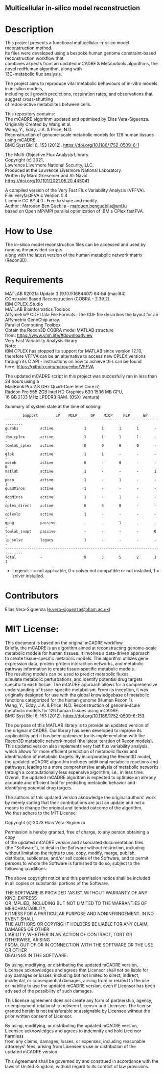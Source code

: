 ## Multicellular in-silico model reconstruction

# Description
This project presents a functional multicellular in-silico model reconstruction method. <br /> 
Its files were developed using a bespoke human genome constraint-based reconstruction workflow that <br />
combines aspects from an updated mCADRE & Metabotools algorithms, the novel redHuman algorithm, along with <br />
13C-metabolic flux analysis. 

The project aims to reproduce vital metabolic behaviours of in-vitro models in in-silico models, <br />
including cell growth predictions, respiration rates, and observations that suggest cross-shuttling <br />
of redox-active metabolites between cells.<br />

This repository contains: <br /> 
The mCADRE algorithm updated and optimised by Elias Vera-Siguenza. <br />
Originally Created by Wang et al. <br />
Wang, Y., Eddy, J.A. & Price, N.D. <br />
Reconstruction of genome-scale metabolic models for 126 human tissues using mCADRE. <br />
BMC Syst Biol 6, 153 (2012). https://doi.org/10.1186/1752-0509-6-1 <br />

The Multi-Objective Flux Analysis Library. <br />
Copyright (c) 2021, <br />
Lawrence Livermore National Security, LLC. <br />
Produced at the Lawrence Livermore National Laboratory. <br />
Written by Marc Griesemer and Ali Navid. https://doi.org/10.1101/2021.05.20.445041 <br />

A compiled version of the Very Fast Flux Variability Analysis (VFFVA). <br />
File: veryfastFVA.c Version 0.4 <br />
Licence CC BY 4.0 : Free to share and modify. <br />
Author : Marouen Ben Guebila - marouen.benguebila@uni.lu <br />
based on Open MP/MPI parallel optimization of IBM's CPlex fastFVA. <br />

# How to Use
The in-silico model reconstruction files can be accessed and used by running the provided scripts <br />
along with the latest version of the human metabolic network matrix (Recon3D). <br />

# Requirements
MATLAB R2021a Update 3 (9.10.9.1684407) 64-bit (maci64) <br />
COnstraint-Based Reconstruction (COBRA - 2.39.2) <br />
IBM CPLEX_Studio <br />
MATLAB Bioinformatics Toolbox <br />
Affymetrix® CDF Data File Formats: The CDF file describes the layout for an Affymetrix GeneChip array. <br /> 
Parallel Computing Toolbox <br />
Obtain the Recon3D COBRA model MATLAB structure <br />
from: https://www.vmh.life/#downloadview <br />
Very Fast Variability Analysis library <br />
Note: <br />
IBM CPLEX has stopped its support for MATLAB since version 12.10, <br />
therefore VFFVA can be an alternative to access new CPLEX versions <br />
through its C API - instructions on how to achieve this can be found <br />
here: https://github.com/marouenbg/VFFVA <br />

The updated mCADRE script in this project was succesfully ran in less than 24 hours using a <br />
MacBook Pro 2.8 GHz Quad-Core Intel Core i7, <br />
Radeon Pro 555 2GB Intel HD Graphics 630 1536 MB GPU, <br />
16 GB 2133 MHz LPDDR3 RAM. (OSX: Ventura) <br />

Summary of system state at the time of solving:

			Support 	   LP 	 MILP 	   QP 	 MIQP 	  NLP 	   EP 
	------------------------------------------------------------------------------
	gurobi       	active        	    1 	    1 	    1 	    1 	    - 	    -
	ibm_cplex    	active        	    1 	    1 	    1 	    1 	    - 	    -
	tomlab_cplex 	active        	    0 	    0 	    0 	    0 	    - 	    -
	glpk         	active        	    1 	    1 	    - 	    - 	    - 	    -
	mosek        	active        	    0 	    - 	    0 	    - 	    - 	    0
	matlab       	active        	    1 	    - 	    - 	    - 	    1 	    -
	pdco         	active        	    1 	    - 	    1 	    - 	    - 	    1
	quadMinos    	active        	    1 	    - 	    - 	    - 	    - 	    -
	dqqMinos     	active        	    1 	    - 	    1 	    - 	    - 	    -
	cplex_direct 	active        	    0 	    0 	    0 	    - 	    - 	    -
	cplexlp      	active        	    1 	    - 	    - 	    - 	    - 	    -
	qpng         	passive       	    - 	    - 	    1 	    - 	    - 	    -
	tomlab_snopt 	passive       	    - 	    - 	    - 	    - 	    0 	    -
	lp_solve     	legacy        	    1 	    - 	    - 	    - 	    - 	    -
	------------------------------------------------------------------------------
	Total        	-             	    9 	    3 	    5 	    2 	    1 	    1

 + Legend: - = not applicable, 0 = solver not compatible or not installed, 1 = solver installed.<br />

# Contributors
Elias Vera-Siguenza (e.vera-siguenza@bham.ac.uk)

# MIT License:  
This document is based on the original mCADRE workflow. <br />
Briefly, the mCADRE is an algorithm aimed at reconstructing genome-scale  <br />
metabolic models for human tissues. It involves a data-driven approach  <br />
to create tissue-specific metabolic models. The algorithm utilizes gene  <br />
expression data, protein-protein interaction networks, and metabolic  <br />
pathway information to create tissue-specific metabolic models.  <br />
The resulting models can be used to predict metabolic fluxes,  <br />
simulate metabolic perturbations, and identify potential drug targets  <br />
specific to each tissue. The mCADRE approach allows for a comprehensive  <br />
understanding of tissue-specific metabolism. From its inception, it was  <br />
originally designed for use with the global knowledgebase of metabolic  <br />
functions categorized for the human genome (Human Recon 1).  <br />
Wang, Y., Eddy, J.A. & Price, N.D. Reconstruction of genome-scale  <br />
metabolic models for 126 human tissues using mCADRE.  <br />
BMC Syst Biol 6, 153 (2012). https://doi.org/10.1186/1752-0509-6-153 <br />

The purpose of this MATLAB library is to provide an updated version of  <br />
the original mCADRE. Our library has been developed to improve its  <br />
applicability and it has been optimised for its implementation with the  <br />
Recon3D metabolic network model (the latest iteration of Recon models).  <br />
This updated version also implements very fast flux variability analysis,  <br />
which allows for more efficient prediction of metabolic fluxes and  <br />
identification of metabolic targets. By incorporating the Recon3D model,  <br />
the updated mCADRE algorithm includes additional metabolic reactions and  <br />
pathways, leading to a more comprehensive analysis of metabolic networks  <br />
through a computationally less expensive algorithm; i.e., in less time.  <br />
Overall, the updated mCADRE algorithm is expected to optimise an already   <br />
accurate and efficient tool for predicting metabolic behavior and  <br />
identifying potential drug targets. <br />

The authors of this updated version aknowledge the original authors' work <br />
by merely stating that their contributions are just an update and not a <br />
means to change the original and itended outcome of the algorithm.  <br />
We thus adhere to the MIT License:  <br />

Copyright (c) 2023 Elias Vera-Siguenza <br />

Permission is hereby granted, free of charge, to any person obtaining a copy <br />
of the updated mCADRE version and associated documentation files  <br />
(the "Software"), to deal in the Software without restriction, including  <br />
without limitation the rights to use, copy, modify, merge, publish,  <br />
distribute, sublicense, and/or sell copies of the Software, and to permit  <br />
persons to whom the Software is furnished to do so, subject to the  <br />
following conditions: <br />

The above copyright notice and this permission notice shall be included  <br />
in all copies or substantial portions of the Software. <br />

THE SOFTWARE IS PROVIDED "AS IS", WITHOUT WARRANTY OF ANY KIND, EXPRESS  <br />
OR IMPLIED, INCLUDING BUT NOT LIMITED TO THE WARRANTIES OF MERCHANTABILITY, <br />
FITNESS FOR A PARTICULAR PURPOSE AND NONINFRINGEMENT. IN NO EVENT SHALL  <br />
THE AUTHORS OR COPYRIGHT HOLDERS BE LIABLE FOR ANY CLAIM, DAMAGES OR OTHER <br />
LIABILITY, WHETHER IN AN ACTION OF CONTRACT, TORT OR OTHERWISE, ARISING  <br />
FROM, OUT OF OR IN CONNECTION WITH THE SOFTWARE OR THE USE OR OTHER  <br />
DEALINGS IN THE SOFTWARE. <br />

By using, modifying, or distributing the updated mCADRE version,  <br />
Licensee acknowledges and agrees that Licensor shall not be liable for  <br />
any damages or losses, including but not limited to direct, indirect,  <br />
incidental, or consequential damages, arising from or related to the use  <br />
or inability to use the updated mCADRE version, even if Licensor has been  <br />
advised of the possibility of such damages. <br />

This license agreement does not create any form of partnership, agency,  <br />
or employment relationship between Licensor and Licensee. The license  <br />
granted herein is not transferable or assignable by Licensee without the  <br />
prior written consent of Licensor. <br />

By using, modifying, or distributing the updated mCADRE version,  <br />
Licensee acknowledges and agrees to indemnify and hold Licensor harmless  <br />
from any claims, damages, losses, or expenses, including reasonable  <br />
attorneys' fees, arising from Licensee's use or distribution of the  <br />
updated mCADRE version. <br />

This Agreement shall be governed by and construed in accordance with the  <br />
laws of United Kingdom, without regard to its conflict of law provisions. <br />
